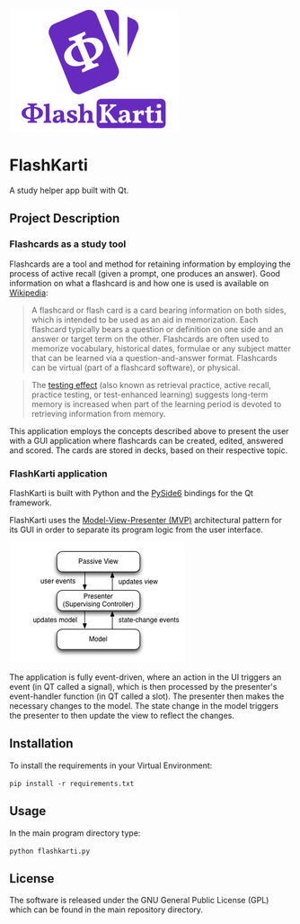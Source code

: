 ![flashkarti logo](/resources/fk_logo.png)

# FlashKarti
A study helper app built with Qt.


## Project Description

### Flashcards as a study tool

Flashcards are a tool and method for retaining information by employing the process of active recall (given a prompt, one produces an answer). Good information on what a flashcard is and how one is used is available on [Wikipedia](https://en.wikipedia.org/wiki/Flashcard):

> A flashcard or flash card is a card bearing information on both sides, which is intended to be used as an aid in memorization. Each flashcard typically bears a question or definition on one side and an answer or target term on the other. Flashcards are often used to memorize vocabulary, historical dates, formulae or any subject matter that can be learned via a question-and-answer format. Flashcards can be virtual (part of a flashcard software), or physical. 

> The [testing effect](https://en.wikipedia.org/wiki/Testing_effect) (also known as retrieval practice, active recall, practice testing, or test-enhanced learning) suggests long-term memory is increased when part of the learning period is devoted to retrieving information from memory.

This application employs the concepts described above to present the user with a GUI application where flashcards can be created, edited, answered and scored. The cards are stored in decks, based on their respective topic.

### FlashKarti application
FlashKarti is built with Python and the [PySide6](https://pypi.org/project/PySide6/) bindings for the Qt framework.

FlashKarti uses the [Model-View-Presenter (MVP)](https://en.wikipedia.org/wiki/Model%E2%80%93view%E2%80%93presenter) architectural pattern for its GUI in order to separate its program logic from the user interface. 

![mvp pattern](/resources/mvp_pattern.png)

The application is fully event-driven, where an action in the UI triggers an event (in QT called a signal), which is then processed by the presenter's event-handler function (in QT called a slot). The presenter then makes the necessary changes to the model. The state change in the model triggers the presenter to then update the view to reflect the changes.

## Installation

To install the requirements in your Virtual Environment:

```pip install -r requirements.txt```


## Usage

In the main program directory type:

```python flashkarti.py```

## License
The software is released under the GNU General Public License (GPL) which can be found in the main repository directory.